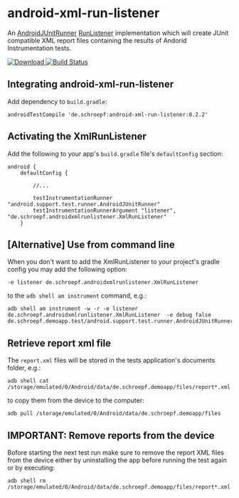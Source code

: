# android-xml-run-listener

An [AndroidJUnitRunner](https://developer.android.com/reference/android/support/test/runner/AndroidJUnitRunner.html) [RunListener](http://junit.org/junit4/javadoc/latest/org/junit/runner/notification/RunListener.html) implementation which will create JUnit compatible XML report files containing the results of Andorid Instrumentation tests.

[![Download](https://api.bintray.com/packages/schroepf/schroepf/android-xml-run-listener/images/download.svg) ](https://bintray.com/schroepf/schroepf/android-xml-run-listener/_latestVersion)
[![Build Status](https://travis-ci.org/schroepf/TestLab.svg?branch=master)](https://travis-ci.org/schroepf/TestLab)

## Integrating android-xml-run-listener

Add dependency to `build.gradle`:

```
androidTestCompile 'de.schroepf:android-xml-run-listener:0.2.2'
```

## Activating the XmlRunListener

Add the following to your app's `build.gradle` file's `defaultConfig` section:
```
android {
    defaultConfig {

        //...

        testInstrumentationRunner "android.support.test.runner.AndroidJUnitRunner"
        testInstrumentationRunnerArgument "listener", "de.schroepf.androidxmlrunlistener.XmlRunListener"
    }
```

## [Alternative] Use from command line

When you don't want to add the XmlRunListener to your project's gradle config you may add the following option:
```
-e listener de.schroepf.androidxmlrunlistener.XmlRunListener
```
to the `adb shell am instrument` command, e.g.:
```
adb shell am instrument -w -r -e listener de.schroepf.androidxmlrunlistener.XmlRunListener  -e debug false de.schroepf.demoapp.test/android.support.test.runner.AndroidJUnitRunner
```

## Retrieve report xml file

The `report.xml` files will be stored in the tests application's documents folder, e.g.:
```
adb shell cat /storage/emulated/0/Android/data/de.schroepf.demoapp/files/report*.xml
```

to copy them from the device to the computer:
```
adb pull /storage/emulated/0/Android/data/de.schroepf.demoapp/files
```

## IMPORTANT: Remove reports from the device

Bofore starting the next test run make sure to remove the report XML files from the device either by
uninstalling the app before running the test again or by executing:

```
adb shell rm /storage/emulated/0/Android/data/de.schroepf.demoapp/files/report*.xml
```
